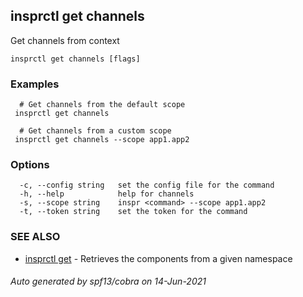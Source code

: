 ## insprctl get channels

Get channels from context

```
insprctl get channels [flags]
```

### Examples

```
  # Get channels from the default scope
 insprctl get channels 

  # Get channels from a custom scope
 insprctl get channels --scope app1.app2

```

### Options

```
  -c, --config string   set the config file for the command
  -h, --help            help for channels
  -s, --scope string    inspr <command> --scope app1.app2
  -t, --token string    set the token for the command
```

### SEE ALSO

* [insprctl get](inspr_get.md)	 - Retrieves the components from a given namespace

###### Auto generated by spf13/cobra on 14-Jun-2021
